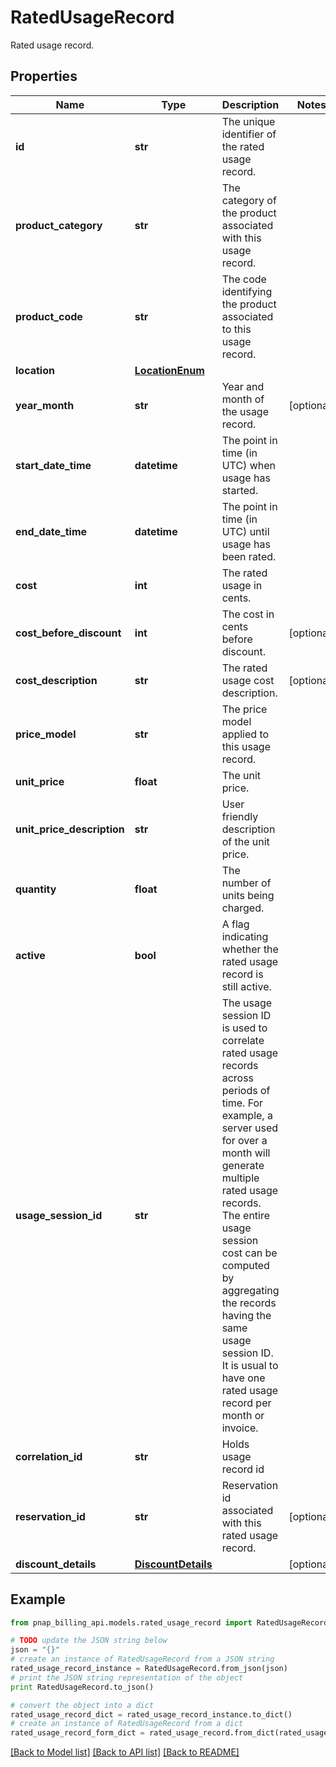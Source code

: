 # RatedUsageRecord

Rated usage record.

## Properties

Name | Type | Description | Notes
------------ | ------------- | ------------- | -------------
**id** | **str** | The unique identifier of the rated usage record. | 
**product_category** | **str** | The category of the product associated with this usage record. | 
**product_code** | **str** | The code identifying the product associated to this usage record. | 
**location** | [**LocationEnum**](LocationEnum.md) |  | 
**year_month** | **str** | Year and month of the usage record. | [optional] 
**start_date_time** | **datetime** | The point in time (in UTC) when usage has started. | 
**end_date_time** | **datetime** | The point in time (in UTC) until usage has been rated. | 
**cost** | **int** | The rated usage in cents. | 
**cost_before_discount** | **int** | The cost in cents before discount. | [optional] 
**cost_description** | **str** | The rated usage cost description. | [optional] 
**price_model** | **str** | The price model applied to this usage record. | 
**unit_price** | **float** | The unit price. | 
**unit_price_description** | **str** | User friendly description of the unit price. | 
**quantity** | **float** | The number of units being charged. | 
**active** | **bool** | A flag indicating whether the rated usage record is still active. | 
**usage_session_id** | **str** | The usage session ID is used to correlate rated usage records across periods of time. For example, a server used for over a month will generate multiple rated usage records. The entire usage session cost can be computed by aggregating the records having the same usage session ID. It is usual to have one rated usage record per month or invoice. | 
**correlation_id** | **str** | Holds usage record id | 
**reservation_id** | **str** | Reservation id associated with this rated usage record. | [optional] 
**discount_details** | [**DiscountDetails**](DiscountDetails.md) |  | [optional] 

## Example

```python
from pnap_billing_api.models.rated_usage_record import RatedUsageRecord

# TODO update the JSON string below
json = "{}"
# create an instance of RatedUsageRecord from a JSON string
rated_usage_record_instance = RatedUsageRecord.from_json(json)
# print the JSON string representation of the object
print RatedUsageRecord.to_json()

# convert the object into a dict
rated_usage_record_dict = rated_usage_record_instance.to_dict()
# create an instance of RatedUsageRecord from a dict
rated_usage_record_form_dict = rated_usage_record.from_dict(rated_usage_record_dict)
```
[[Back to Model list]](../README.md#documentation-for-models) [[Back to API list]](../README.md#documentation-for-api-endpoints) [[Back to README]](../README.md)


